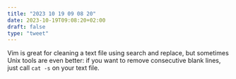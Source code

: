```yaml
---
title: "2023 10 19 09 08 20"
date: 2023-10-19T09:08:20+02:00
draft: false
type: "tweet"
---
```


Vim is great for cleaning a text file using search and replace, but sometimes Unix tools are even better: if you want to remove consecutive blank lines, just call `cat -s` on your text file.
